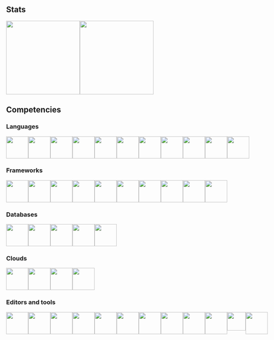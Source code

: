 ## Stats
<div style="display : flex">
 <img src="https://github-readme-stats.vercel.app/api?username=maelbecel&count_private=true&theme=cobalt&hide=stars" height=200>
 <img src="https://github-readme-stats.vercel.app/api/top-langs/?username=maelbecel&layout=compact&langs_count=10&theme=cobalt" height=200>
</div>

## Competencies
### Languages
<div style="display : flex">
  <img src="https://github.com/yurijserrano/Github-Profile-Readme-Logos/blob/master/others/html.svg" height=60>
  <img src="https://github.com/yurijserrano/Github-Profile-Readme-Logos/blob/master/others/css.svg" height=60>
  <img src="https://github.com/yurijserrano/Github-Profile-Readme-Logos/blob/master/programming%20languages/bash.svg" height=60>
  <img src="https://github.com/yurijserrano/Github-Profile-Readme-Logos/blob/master/programming%20languages/c.svg" height=60>
  <img src="https://github.com/yurijserrano/Github-Profile-Readme-Logos/blob/master/programming%20languages/c++.svg" height=60>
  <img src="https://github.com/yurijserrano/Github-Profile-Readme-Logos/blob/master/programming%20languages/c%23.svg" height=60>
  <img src="https://github.com/yurijserrano/Github-Profile-Readme-Logos/blob/master/programming%20languages/haskell.svg" height=60>
  <img src="https://github.com/yurijserrano/Github-Profile-Readme-Logos/blob/master/programming%20languages/javascript.svg" height=60>
  <img src="https://github.com/yurijserrano/Github-Profile-Readme-Logos/blob/master/programming%20languages/typescript.svg" height=60>
  <img src="https://github.com/yurijserrano/Github-Profile-Readme-Logos/blob/master/programming%20languages/php.png" height=60>
  <img src="https://github.com/yurijserrano/Github-Profile-Readme-Logos/blob/master/programming%20languages/python.svg" height=60>
</div>

### Frameworks
<div style="display : flex">
  <img src="https://github.com/yurijserrano/Github-Profile-Readme-Logos/blob/master/frameworks/boostrap.svg" height=60>
  <img src="https://upload.wikimedia.org/wikipedia/commons/thumb/d/d5/Tailwind_CSS_Logo.svg/512px-Tailwind_CSS_Logo.svg.png?20230715030042" height=60>
  <img src="https://github.com/yurijserrano/Github-Profile-Readme-Logos/blob/master/frameworks/flask.svg" height=60>
  <img src="https://github.com/yurijserrano/Github-Profile-Readme-Logos/blob/master/frameworks/jquery.svg" height=60>
  <img src="https://github.com/yurijserrano/Github-Profile-Readme-Logos/blob/master/frameworks/nodejs.svg" height=60>
  <img src="https://github.com/yurijserrano/Github-Profile-Readme-Logos/blob/master/frameworks/vuejs.svg" height=60>
  <img src="https://github.com/yurijserrano/Github-Profile-Readme-Logos/blob/master/frameworks/react.svg" height=60>
  <img src="https://upload.wikimedia.org/wikipedia/commons/thumb/f/f1/Vitejs-logo.svg/1039px-Vitejs-logo.svg.png" height=60>
  <img src="https://static-00.iconduck.com/assets.00/fastify-icon-512x329-1ypuqoar.png" height=60>
  <img src="https://static-00.iconduck.com/assets.00/next-js-icon-2048x2048-5dqjgeku.png" height=60>
</div>

### Databases
<div style="display : flex">
  <img src="https://github.com/yurijserrano/Github-Profile-Readme-Logos/blob/master/databases/mariadb.svg" height=60>
  <img src="https://github.com/yurijserrano/Github-Profile-Readme-Logos/blob/master/databases/mysql.svg" height=60>
  <img src="https://github.com/yurijserrano/Github-Profile-Readme-Logos/blob/master/databases/postgresql.svg" height=60>
  <img src="https://github.com/yurijserrano/Github-Profile-Readme-Logos/blob/master/databases/mongodb.svg" height=60>
  <img src="https://github.com/yurijserrano/Github-Profile-Readme-Logos/blob/master/databases/redis.svg" height=60>
</div>

### Clouds
<div style="display : flex">
  <img src="https://github.com/yurijserrano/Github-Profile-Readme-Logos/blob/master/cloud/ansible.svg" height=60>
  <img src="https://github.com/yurijserrano/Github-Profile-Readme-Logos/blob/master/cloud/docker.svg" height=60>
  <img src="https://github.com/yurijserrano/Github-Profile-Readme-Logos/blob/master/cloud/github.svg" height=60>
  <img src="https://github.com/yurijserrano/Github-Profile-Readme-Logos/blob/master/cloud/gitlab.svg" height=60>
</div>

### Editors and tools
<div style="display : flex">
  <img src="https://github.com/yurijserrano/Github-Profile-Readme-Logos/blob/master/ides/clion.png" height=60>
  <img src="https://github.com/yurijserrano/Github-Profile-Readme-Logos/blob/master/ides/pycharm.svg" height=60>
  <img src="https://github.com/yurijserrano/Github-Profile-Readme-Logos/blob/master/ides/vs-studio.svg" height=60>
  <img src="https://github.com/yurijserrano/Github-Profile-Readme-Logos/blob/master/text%20editors/vscode.svg" height=60>
  <img src="https://github.com/yurijserrano/Github-Profile-Readme-Logos/blob/master/text%20editors/sublime.svg" height=60>
  <img src="https://github.com/yurijserrano/Github-Profile-Readme-Logos/blob/master/tools/unity.png" height=60>
  <img src="https://github.com/yurijserrano/Github-Profile-Readme-Logos/blob/master/tools/figma.png" height=60>
  <img src="https://github.com/yurijserrano/Github-Profile-Readme-Logos/blob/master/others/git.svg" height=60>
  <img src="https://github.com/yurijserrano/Github-Profile-Readme-Logos/blob/master/others/npm.svg" height=60>
  <img src="https://github.com/yurijserrano/Github-Profile-Readme-Logos/blob/master/others/json.svg" height=60>
  <img src="https://cdn.worldvectorlogo.com/logos/expo-go-app.svg" height=50>
  <img src="https://github.com/maelbecel/maelbecel/assets/91659507/7e3246b9-be07-4839-aafe-9d4edb89c034" height=60>
</div>
